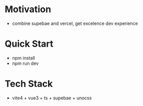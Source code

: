 # Motivation
- combine supebae and vercel, get excelence dev experience


# Quick Start

- npm install
- npm run dev

# Tech Stack
- vite4 + vue3 + ts + supebae + unocss

